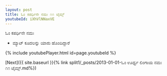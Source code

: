 ```yaml
---
layout: post
title: ಓಂ ಕಪರ್ಧಿನೇ ನಮಃ ೧೧ ಟೈಮ್ಸ್
youtubeId: iXhVlNNaxVE
---
```

 
 
 ಓಂ ಕಪರ್ಧಿನೇ ನಮಃ  
 
 -  ಮ್ಯಾಟ್ ಕೂದಲನ್ನು ಯಾರು ಹೊಂದಿದ್ದಾರೆ 
 
  
 
  
 
 
 
 
 
 


{% include youtubePlayer.html id=page.youtubeId %}
 
[Next]({{ site.baseurl }}{% link  split1/_posts/2013-01-01-ಓಂ ಊರ್ಧ್ವ ಲಿಂಗಾಯ ನಮಃ ೧೧ ಟೈಮ್ಸ್.md%})
 
